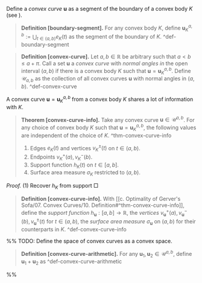 Define a _convex curve_ $\mathbf{u}$ as a segment of the boundary of a convex body $K$ (see ).

> __Definition [boundary-segment].__ For any convex body $K$, define $\mathbf{u}_K^{a, b} := \bigcup_{t \in (a, b)} e_K(t)$ as the segment of the boundary of $K$. ^def-boundary-segment

> __Definition [convex-curve].__ Let $a, b \in \mathbb{R}$ be arbitrary such that $a < b \leq a + \pi$. Call a set $\mathbf{u}$ a _convex curve_ with _normal angles in_ the open interval $(a, b)$ if there is a convex body $K$ such that $\mathbf{u} = \mathbf{u}_K^{a, b}$. Define $\mathcal{U}_{a, b}$ as the collection of all convex curves $\mathbf{u}$ with normal angles in $(a, b)$. ^def-convex-curve

A convex curve $\mathbf{u} = \mathbf{u}_K^{a, b}$ from a convex body $K$ shares a lot of information with $K$.

> __Theorem [convex-curve-info].__ Take any convex curve $\mathbf{u} \in \mathcal{U}^{a, b}$. For any choice of convex body $K$ such that $\mathbf{u} = \mathbf{u}_K^{a, b}$, the following values are independent of the choice of $K$. ^thm-convex-curve-info
> 
> 1. Edges $e_K(t)$ and vertices $v_K^{\pm}(t)$ on $t \in (a, b)$.
> 2. Endpoints $v_K^+(a), v_K^-(b)$.
> 3. Support function $h_K(t)$ on $t \in [a, b]$.
> 4. Surface area measure $\sigma_K$ restricted to $(a, b)$.

_Proof._ (1) Recover $h_K$ from support □

> __Definition [convex-curve-info].__ With [[c. Optimality of Gerver's Sofa/07. Convex Curves/10. Definition#^thm-convex-curve-info]], define the _support function_ $h_\mathbf{u} : [a, b] \to \mathbb{R}$, the _vertices_ $v_{\mathbf{u}}^+(a), v_{\mathbf{u}}^-(b), v_{\mathbf{u}}^{\pm}(t)$ for $t \in (a, b)$, the _surface area measure_ $\sigma_{\mathbf{u}}$ on $(a, b)$ for their counterparts in $K$. ^def-convex-curve-info

%%
TODO: Define the space of convex curves as a convex space.

> __Definition [convex-curve-arithmetic].__ For any $\mathbf{u}_1, \mathbf{u}_2 \in \mathcal{U}^{a, b}$, define $\mathbf{u}_1 + \mathbf{u}_2$ as  ^def-convex-curve-arithmetic

%%